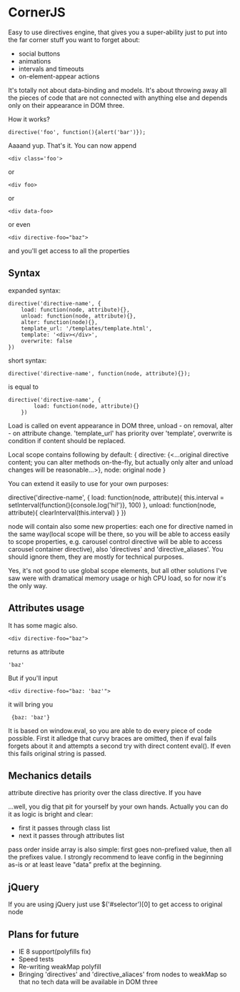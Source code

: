 # CornerJS

Easy to use directives engine, that gives you a super-ability just to put into the far corner stuff you want to forget about:
 - social buttons
 - animations
 - intervals and timeouts
 - on-element-appear actions

It's totally not about data-binding and models. It's about throwing away all the pieces of code that are not connected with anything else and depends only on their appearance in DOM three.

How it works?

    directive('foo', function(){alert('bar')});

Aaaand yup. That's it.
You can now append

    <div class='foo'>

or

    <div foo>

or

    <div data-foo>

or even

    <div directive-foo="baz">

and you'll get access to all the properties

## Syntax

expanded syntax:

    directive('directive-name', {
        load: function(node, attribute){},
        unload: function(node, attribute){},
        alter: function(node){},
        template_url: '/templates/template.html',
        template: '<div></div>',
        overwrite: false
    })

short syntax:

    directive('directive-name', function(node, attribute){});

is equal to

    directive('directive-name', {
            load: function(node, attribute){}
        })

Load is called on event appearance in DOM three, unload - on removal, alter - on attribute change.
'template_url' has priority over 'template', overwrite is condition if content should be replaced.

Local scope contains following by default:
{
    directive: {<...original directive content; you can alter methods on-the-fly, but actually only alter and unload changes will be reasonable...>},
    node: original node
}

You can extend it easily to use for your own purposes:

directive('directive-name', {
    load: function(node, attribute){
        this.interval = setInterval(function(){console.log('hi!')}, 100)
    },
    unload: function(node, attribute){
        clearInterval(this.interval)
    }
})

node will contain also some new properties: each one for directive named in the same way(local scope will be there, so you will be able to access easily to scope properties, e.g. carousel control directive will be able to access carousel container directive), also 'directives' and 'directive_aliases'. You should ignore them, they are mostly for technical purposes.

 Yes, it's not good to use global scope elements, but all other solutions I've saw were with dramatical memory usage or high CPU load, so for now it's the only way.

## Attributes usage

It has some magic also.

    <div directive-foo="baz">

returns as attribute

    'baz'

But if you'll input

    <div directive-foo="baz: 'baz'">

it will bring you

     {baz: 'baz'}

It is based on window.eval, so you are able to do every piece of code possible.
First it alledge that curvy braces are omitted, then if eval fails forgets about it and attempts a second try with direct content eval(). If even this fails original string is passed.

## Mechanics details
attribute directive has priority over the class directive. If you have

<div class="data-directive_name directive_name" directive_name="some_value" data-directive_name="some_other_value">

...well, you dig that pit for yourself by your own hands.
 Actually you can do it as logic is bright and clear:
- first it passes through class list
- next it passes through attributes list

pass order inside array is also simple: first goes non-prefixed value, then all the prefixes value.
I strongly recommend to leave config in the beginning as-is or at least leave "data" prefix at the beginning.

## jQuery
If you are using jQuery just use $('#selector')[0] to get access to original node


## Plans for future

- IE 8 support(polyfills fix)
- Speed tests
- Re-writing weakMap polyfill
- Bringing 'directives' and 'directive_aliaces' from nodes to weakMap so that no tech data will be available in DOM three